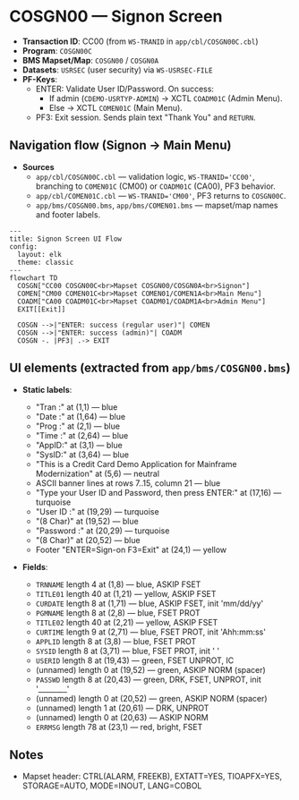 # COSGN00 — Signon Screen

- __Transaction ID__: CC00 (from `WS-TRANID` in `app/cbl/COSGN00C.cbl`)
- __Program__: `COSGN00C`
- __BMS Mapset/Map__: `COSGN00` / `COSGN0A`
- __Datasets__: `USRSEC` (user security) via `WS-USRSEC-FILE`
- __PF-Keys__:
  - ENTER: Validate User ID/Password. On success:
    - If admin (`CDEMO-USRTYP-ADMIN`) → XCTL `COADM01C` (Admin Menu).
    - Else → XCTL `COMEN01C` (Main Menu).
  - PF3: Exit session. Sends plain text "Thank You" and `RETURN`.

## Navigation flow (Signon → Main Menu)

* __Sources__
  - `app/cbl/COSGN00C.cbl` — validation logic, `WS-TRANID='CC00'`, branching to `COMEN01C` (CM00) or `COADM01C` (CA00), PF3 behavior.
  - `app/cbl/COMEN01C.cbl` — `WS-TRANID='CM00'`, PF3 returns to `COSGN00C`.
  - `app/bms/COSGN00.bms`, `app/bms/COMEN01.bms` — mapset/map names and footer labels.

```mermaid
---
title: Signon Screen UI Flow
config:
  layout: elk
  theme: classic
---
flowchart TD
  COSGN["CC00 COSGN00C<br>Mapset COSGN00/COSGN0A<br>Signon"]
  COMEN["CM00 COMEN01C<br>Mapset COMEN01/COMEN1A<br>Main Menu"]
  COADM["CA00 COADM01C<br>Mapset COADM01/COADM1A<br>Admin Menu"]
  EXIT[[Exit]]

  COSGN -->|"ENTER: success (regular user)"| COMEN
  COSGN -->|"ENTER: success (admin)"| COADM
  COSGN -. |PF3| .-> EXIT
```

## UI elements (extracted from `app/bms/COSGN00.bms`)

- __Static labels__:
  - "Tran :" at (1,1) — blue
  - "Date :" at (1,64) — blue
  - "Prog :" at (2,1) — blue
  - "Time :" at (2,64) — blue
  - "AppID:" at (3,1) — blue
  - "SysID:" at (3,64) — blue
  - "This is a Credit Card Demo Application for Mainframe Modernization" at (5,6) — neutral
  - ASCII banner lines at rows 7..15, column 21 — blue
  - "Type your User ID and Password, then press ENTER:" at (17,16) — turquoise
  - "User ID     :" at (19,29) — turquoise
  - "(8 Char)" at (19,52) — blue
  - "Password    :" at (20,29) — turquoise
  - "(8 Char)" at (20,52) — blue
  - Footer "ENTER=Sign-on  F3=Exit" at (24,1) — yellow

- __Fields__:
  - `TRNNAME` length 4 at (1,8) — blue, ASKIP FSET
  - `TITLE01` length 40 at (1,21) — yellow, ASKIP FSET
  - `CURDATE` length 8 at (1,71) — blue, ASKIP FSET, init 'mm/dd/yy'
  - `PGMNAME` length 8 at (2,8) — blue, FSET PROT
  - `TITLE02` length 40 at (2,21) — yellow, ASKIP FSET
  - `CURTIME` length 9 at (2,71) — blue, FSET PROT, init 'Ahh:mm:ss'
  - `APPLID` length 8 at (3,8) — blue, FSET PROT
  - `SYSID` length 8 at (3,71) — blue, FSET PROT, init '        '
  - `USERID` length 8 at (19,43) — green, FSET UNPROT, IC
  - (unnamed) length 0 at (19,52) — green, ASKIP NORM (spacer)
  - `PASSWD` length 8 at (20,43) — green, DRK, FSET, UNPROT, init '________'
  - (unnamed) length 0 at (20,52) — green, ASKIP NORM (spacer)
  - (unnamed) length 1 at (20,61) — DRK, UNPROT
  - (unnamed) length 0 at (20,63) — ASKIP NORM
  - `ERRMSG` length 78 at (23,1) — red, bright, FSET

## Notes
- Mapset header: CTRL(ALARM, FREEKB), EXTATT=YES, TIOAPFX=YES, STORAGE=AUTO, MODE=INOUT, LANG=COBOL
